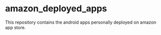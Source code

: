 # amazon_deployed_apps
This repository contains the android apps personally deployed on amazon app store. 
